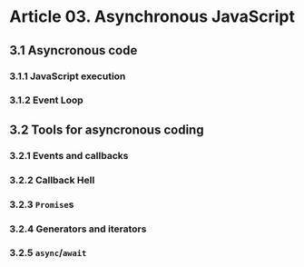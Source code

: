 # Article 03. Asynchronous JavaScript

## 3.1 Asyncronous code

### 3.1.1 JavaScript execution

### 3.1.2 Event Loop

## 3.2 Tools for asyncronous coding

### 3.2.1 Events and callbacks

### 3.2.2 Callback Hell

### 3.2.3 `Promise`s

### 3.2.4 Generators and iterators

### 3.2.5 `async`/`await`
